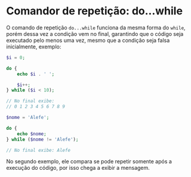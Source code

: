 # Comandor de repetição: do...while

O comando de repetição `do...while` funciona da mesma forma do `while`, porém dessa vez a condição vem no final, garantindo que o código seja executado pelo menos uma vez, mesmo que a condição seja falsa inicialmente, exemplo:

```php
$i = 0;

do {
    echo $i . ' ';

    $i++;
} while ($i < 10);

// No final exibe:
// 0 1 2 3 4 5 6 7 8 9

$nome = 'Alefe';

do {
    echo $nome;
} while ($nome != 'Alefe');

// No final exibe: Alefe
```

No segundo exemplo, ele compara se pode repetir somente após a execução do código, por isso chega a exibir a mensagem.
